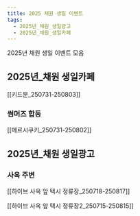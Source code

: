 ```yaml
---
title: 2025 채원 생일 이벤트
tags:
  - 2025년_채원_생일광고
  - 2025년_채원_생일카페
---
```

2025년 채원 생일 이벤트 모음



## 2025년_채원 생일카페

[[키드문_250731-250803]]


### 썸머즈 합동

[[메르시쿠키_250731-250802]]


## 2025년_채원 생일광고


### 사옥 주변

[[하이브 사옥 앞 택시 정류장_250718-250817]]

[[하이브 사옥 앞 택시 정류장2_250715-250815]]